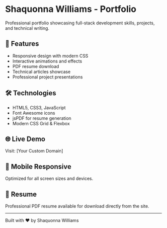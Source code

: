 # Shaquonna Williams - Portfolio

Professional portfolio showcasing full-stack development skills, projects, and technical writing.

## 🚀 Features
- Responsive design with modern CSS
- Interactive animations and effects
- PDF resume download
- Technical articles showcase
- Professional project presentations

## 🛠️ Technologies
- HTML5, CSS3, JavaScript
- Font Awesome icons
- jsPDF for resume generation
- Modern CSS Grid & Flexbox

## 🌐 Live Demo
Visit: [Your Custom Domain]

## 📱 Mobile Responsive
Optimized for all screen sizes and devices.

## 📄 Resume
Professional PDF resume available for download directly from the site.

---
Built with ❤️ by Shaquonna Williams
